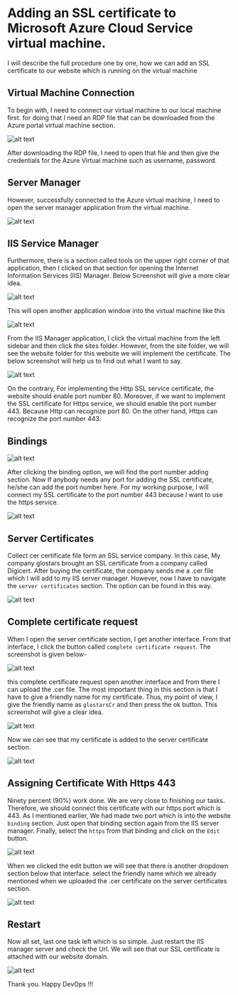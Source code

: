 # Adding an SSL certificate to Microsoft Azure Cloud Service virtual machine.

I will describe the full procedure one by one, how we can add an SSL certificate to our website which is running on the virtual machine

## Virtual Machine Connection

To begin with, I need to connect our virtual machine to our local machine first. for doing that I need an RDP file that can be downloaded from the Azure portal virtual machine section.

![alt text](https://github.com/Maxyee/azuredevops/blob/master/AzureVmSSL/screenshots/RDPscreen.jpg)

After downloading the RDP file, I need to open that file and then give the credentials for the Azure Virtual machine such as username, password.

## Server Manager

However, successfully connected to the Azure virtual machine, I need to open the server manager application from the virtual machine.

![alt text](https://github.com/Maxyee/azuredevops/blob/master/AzureVmSSL/screenshots/serverManager.png)

## IIS Service Manager

Furthermore, there is a section called tools on the upper right corner of that application, then I clicked on that section for opening the Internet Information Services (IIS) Manager. Below Screenshot will give a more clear idea.

![alt text](https://github.com/Maxyee/azuredevops/blob/master/AzureVmSSL/screenshots/InkedtoolsServices_LI.jpg)

This will open another application window into the virtual machine like this

![alt text](https://github.com/Maxyee/azuredevops/blob/master/AzureVmSSL/screenshots/ISSmanager.png)

From the IIS Manager application, I click the virtual machine from the left sidebar and then click the sites folder. However, from the site folder, we will see the website folder for this website we will implement the certificate. The below screenshot will help us to find out what I want to say.

![alt text](https://github.com/Maxyee/azuredevops/blob/master/AzureVmSSL/screenshots/websiteScreen.png)

On the contrary, For implementing the Http SSL service certificate, the website should enable port number 80. Moreover, if we want to implement the SSL certificate for Https service, we should enable the port number 443. Because Http can recognize port 80. On the other hand, Https can recognize the port number  443.

## Bindings

![alt text](https://github.com/Maxyee/azuredevops/blob/master/AzureVmSSL/screenshots/bindingShot.jpg)

After clicking the binding option, we will find the port number adding section. Now If anybody needs any port for adding the SSL certificate, he/she can add the port number here. For my working purpose, I will connect my SSL certificate to the port number 443 because I want to use the https service.

![alt text](https://github.com/Maxyee/azuredevops/blob/master/AzureVmSSL/screenshots/addPort.png)

## Server Certificates

Collect cer certificate file form an SSL service company. In this case, My company glostars brought an SSL certificate from a company called Digicert. After buying the certificate, the company sends me a .cer file which I will add to my IIS server manager. However, now I have to navigate the `server certificates` section. The option can be found in this way.

![alt text](https://github.com/Maxyee/azuredevops/blob/master/AzureVmSSL/screenshots/serverCertificates.jpg)

## Complete certificate request

When I open the server certificate section, I get another interface. From that interface, I click the button called `complete certificate request`. The screenshot is given below-

![alt text](https://github.com/Maxyee/azuredevops/blob/master/AzureVmSSL/screenshots/completeRequest.jpg)

this complete certificate request open another interface and from there I can upload the .cer file. The most important thing in this section is that I have to give a friendly name for my certificate. Thus, my point of view, I give the friendly name as `glostarsCr` and then press the ok button. This screenshot will give a clear idea.

![alt text](https://github.com/Maxyee/azuredevops/blob/master/AzureVmSSL/screenshots/uploadCerFile.png)

Now we can see that my certificate is added to the server certificate section.

![alt text](https://github.com/Maxyee/azuredevops/blob/master/AzureVmSSL/screenshots/showuploadedCertificate.jpg)

## Assigning Certificate With Https 443

Ninety percent (90%) work done. We are very close to finishing our tasks. Therefore, we should connect this certificate with our https port which is 443. As I mentioned earlier, We had made two port which is into the website `binding` section. Just open that binding section again from the IIS server manager. Finally, select the `https` from that binding and click on the `Edit` button.  

![alt text](https://github.com/Maxyee/azuredevops/blob/master/AzureVmSSL/screenshots/siteBindingsEdit.jpg)

When we clicked the edit button we will see that there is another dropdown section below that interface. select the friendly name which we already mentioned when we uploaded the .cer certificate on the server certificates section.

![alt text](https://github.com/Maxyee/azuredevops/blob/master/AzureVmSSL/screenshots/assignFriendlyaddress.png)

## Restart

Now all set, last one task left which is so simple. Just restart the IIS manager server and check the Url. We will see that our SSL certificate is attached with our website domain.

![alt text](https://github.com/Maxyee/azuredevops/blob/master/AzureVmSSL/screenshots/restart_LI.jpg)

Thank you. Happy DevOps !!!
